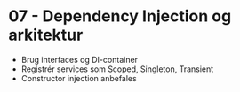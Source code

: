 # 07 - Dependency Injection og arkitektur

- Brug interfaces og DI-container
- Registrér services som Scoped, Singleton, Transient
- Constructor injection anbefales